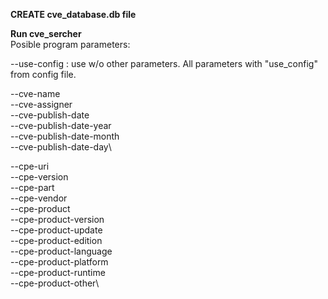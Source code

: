 **CREATE cve_database.db file**

**Run cve_sercher**\
Posible program parameters:
  
  --use-config : use w/o other parameters. All parameters with "use_config" from config file.
  
  --cve-name\
  --cve-assigner\
  --cve-publish-date\
  --cve-publish-date-year\
  --cve-publish-date-month\
  --cve-publish-date-day\

  --cpe-uri\
  --cpe-version\
  --cpe-part\
  --cpe-vendor\
  --cpe-product\
  --cpe-product-version\
  --cpe-product-update\
  --cpe-product-edition\
  --cpe-product-language\
  --cpe-product-platform\
  --cpe-product-runtime\
  --cpe-product-other\
